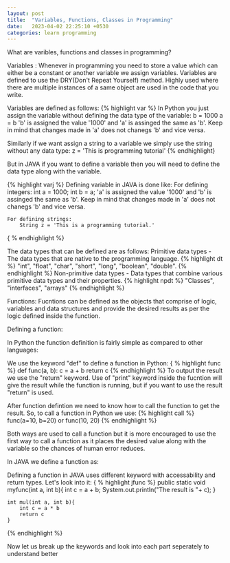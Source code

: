 ```yaml
---
layout: post
title:  "Variables, Functions, Classes in Programming"
date:   2023-04-02 22:25:10 +0530
categories: learn programming
---
```

What are varibles, functions and classes in programming?

Variables :
Whenever in programming you need to store a value which can either be a constant or another variable we assign variables. Variables are defined to use the DRY(Don't Repeat Yourself) method. Highly used where there are multiple instances of a same object are used in the code that you write.

Variables are defined as follows:
{% highlight var %}
In Python you just assign the variable without defining the data type of the variable:
    b = 1000
    a = b
    'b' is assigned the value '1000' and 'a' is assinged the same as 'b'. Keep in mind that changes made in 'a' does not chanegs 'b' and vice versa.

Similarly if we want assign a string to a variable we simply use the string without any data type:
    z = 'This is programming tutorial'
{% endhighlight}

But in JAVA if you want to define a variable then you will need to define the data type along with the variable.

{% highlight varj %}
Defining variable in JAVA is done like:
    For defining integers:
        int a = 1000;
        int b = a;
    'a' is assigned the value '1000' and 'b' is assinged the same as 'b'. Keep in mind that changes made in 'a' does not chanegs 'b' and vice versa.
    
    For defining strings:
        String z = 'This is a programming tutorial.'
{ % endhighlight %}

The data types that can be defined are as follows:
    Primitive data types - The data types that are native to the programming language.
        {% highlight dt %}
        "int", "float", "char", "short", "long", "boolean", "double".
        {% endhighlight %}
    Non-primitive data types - Data types that combine various primitive data types and their properties.
        {% highlight npdt %}
        "Classes", "interfaces", "arrays"
        {% endhighlight %}

Functions:
Fucntions can be defined as the objects that comprise of logic, variables and data structures and provide the desired results as per the logic defined inside the function.

Defining a function:

In Python the function definition is fairly simple as compared to other languages:

We use the keyword "def" to define a function in Python:
{ % highlight func %}
    def func(a, b):
        c = a + b
        return c
{% endhighlight %}
To output the result we use the "return" keyword. Use of "print" keyword inside the fucntion will give the result while the function is running, but if you want to use the result "return" is used.

After function defintion we need to know how to call the function to get the result. So, to call a function in Python we use:
    {% highlight call %}
    func(a=10, b=20) or func(10, 20)
    {% endhighlight %}

Both ways are used to call a function but it is more encouraged to use the first way to call a function as it places the desired value along with the variable so the chances of human error reduces.

In JAVA we define a function as:

Defining a function in JAVA uses different keyword with accessability and return types. Let's look into it:
{ % highlight jfunc %}
    public static void myfunc(int a, int b){
        int c = a + b;
        System.out.println("The result is "+ c);
    }

    int mul(int a, int b){
        int c = a * b
        return c
    }
{% endhighlight %}

Now let us break up the keywords and look into each part seperately to understand better

